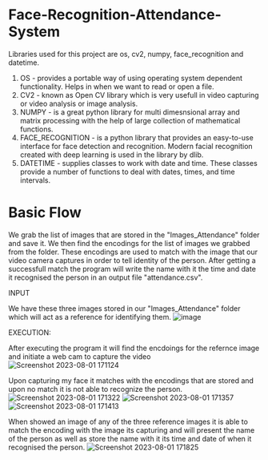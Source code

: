 # Face-Recognition-Attendance-System

Libraries used for this project are os, cv2, numpy, face_recognition and datetime.
1. OS -  provides a portable way of using operating system dependent functionality. Helps in when we want to read or open a file.
2. CV2 - known as Open CV library which is very usefull in video capturing or video analysis or image analysis.
3. NUMPY - is a great python library for multi dimesnsional array and matrix processing with the help of large collection of mathematical functions.
4. FACE_RECOGNITION -  is a python library that provides an easy-to-use interface for face detection and recognition. Modern facial recognition created with deep learning is used in the library by dlib.
5. DATETIME -  supplies classes to work with date and time. These classes provide a number of functions to deal with dates, times, and time intervals.

# Basic Flow

We grab the list of images that are stored in the "Images_Attendance" folder and save it. We then find the encodings for the list of images we grabbed from the folder. These encodings are used to match with the image that our video camera captures in order to tell identity of the person. After getting a successfull match the program will write the name with it the time and date it recognised the person in an output file "attendance.csv".

INPUT

We have these three images stored in our "Images_Attendance" folder which will act as a reference for identifying them.
![image](https://github.com/AshleyTirkey/Face-Recognition-Attendance-System/assets/87265518/40964446-11f0-40e9-8fef-eeac61f31c97)

EXECUTION:

After executing the program it will find the encdoings for the refernce image and initiate a web cam to capture the video
![Screenshot 2023-08-01 171124](https://github.com/AshleyTirkey/Face-Recognition-Attendance-System/assets/87265518/bb47e38e-f8d9-400a-acc1-944971a9fe45)


Upon capturing my face it matches with the encodings that are stored and upon no match it is not able to recognize the person.
![Screenshot 2023-08-01 171322](https://github.com/AshleyTirkey/Face-Recognition-Attendance-System/assets/87265518/48de5fa6-f4b1-43c6-98cd-9a80f476e01e)
![Screenshot 2023-08-01 171357](https://github.com/AshleyTirkey/Face-Recognition-Attendance-System/assets/87265518/94324a77-dd56-425c-a8af-94529535c042)
![Screenshot 2023-08-01 171413](https://github.com/AshleyTirkey/Face-Recognition-Attendance-System/assets/87265518/0545f378-ecb6-4d57-8981-3b78f9f20ac8)


When showed an image of any of the three reference images it is able to match the encoding with the image its capturing and will present the name of the person as well as store the name with it its time and date of when it recognised the person.
![Screenshot 2023-08-01 171825](https://github.com/AshleyTirkey/Face-Recognition-Attendance-System/assets/87265518/a6a02bcc-e4a4-41f7-ad57-5e4f67312c90)


